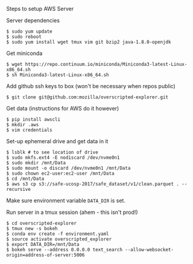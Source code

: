 Steps to setup AWS Server

Server dependencies

    $ sudo yum update
    $ sudo reboot
    $ sudo yum install wget tmux vim git bzip2 java-1.8.0-openjdk

Get miniconda

    $ wget https://repo.continuum.io/miniconda/Miniconda3-latest-Linux-x86_64.sh
    $ sh Miniconda3-latest-Linux-x86_64.sh

Add github ssh keys to box (won't be necessary when repos public)

    $ git clone git@github.com:mozilla/overscripted-explorer.git

Get data (instructions for AWS do it however)

    $ pip install awscli
    $ mkdir .aws
    $ vim credentials

Set-up ephemeral drive and get data in it

    $ lsblk # to see location of drive
    $ sudo mkfs.ext4 -E nodiscard /dev/nvme0n1
    $ sudo mkdir /mnt/Data
    $ sudo mount -o discard /dev/nvme0n1 /mnt/Data
    $ sudo chown ec2-user:ec2-user /mnt/Data
    $ cd /mnt/Data
    $ aws s3 cp s3://safe-ucosp-2017/safe_dataset/v1/clean.parquet . --recursive

Make sure environment variable `DATA_DIR` is set.

Run server in a tmux session (ahem - this isn't prod!)

    $ cd overscripted-explorer
    $ tmux new -s bokeh
    $ conda env create -f environment.yaml
    $ source activate overscripted_explorer
    $ export DATA_DIR=/mnt/Data
    $ bokeh serve --address 0.0.0.0 text_search --allow-websocket-origin=address-of-server:5006 
